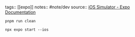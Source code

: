 tags:: [[expo]]
notes:: #note/dev
source:: [iOS Simulator - Expo Documentation](https://docs.expo.dev/workflow/ios-simulator/#install-an-ios-simulator-in-xcode)

```
pnpm run clean
```


```
npx expo start --ios
```

